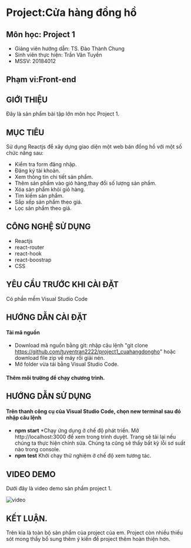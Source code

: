 # Project:Cửa hàng đồng hồ

## Môn học: Project 1

* Giảng viên hướng dẫn: TS. Đào Thành Chung
* Sinh viên thực hiện: Trần Văn Tuyền
* MSSV: 20184012

## Phạm vi:Front-end

## GIỚI THIỆU
Đây là sản phẩm bài tập lớn môn học Project 1.
## MỤC TIÊU
Sử dụng Reactjs để xây dựng giao diện một web bán đồng hồ với một số chức năng sau:
* Kiểm tra form đăng nhập.
* Đăng ký tài khoản.
* Xem thông tin chi tiết sản phẩm.
* Thêm sản phẩm vào giỏ hàng,thay đổi số lượng sản phẩm.
* Xóa sản phẩm khỏi giỏ hàng.
* Tìm kiếm sản phẩm.
* Sắp xếp sản phẩm theo giá.
* Lọc sản phẩm theo giá.
 
## CÔNG NGHỆ SỬ DỤNG
* Reactjs
* react-router
* react-hook
* react-boostrap
* CSS

## YÊU CẦU TRƯỚC KHI CÀI ĐẶT
 Có phần mềm Visual Studio Code
 
## HƯỚNG DẪN CÀI ĐẶT
#### Tải mã nguồn
* Download mã nguồn bằng git: nhập câu lệnh "git clone https://github.com/tuyentran2222/project1_cuahangdongho" hoặc download file zip về máy rồi giải nén.
* Mở folder vừa tải bằng Visual Studio Code.
#### Thêm môi trường để chạy chương trình.



## HƯỚNG DẪN SỬ DỤNG
#### Trên thanh công cụ của Visual Studio Code, chọn new terminal sau đó nhập câu lệnh
* **npm start**
*Chạy ứng dụng ở chế độ phát triển.
Mở http://localhost:3000 để xem trong trình duyệt.
Trang sẽ tải lại nếu chúng ta thực hiện chỉnh sửa.
Chúng ta cũng sẽ thấy bất kỳ lỗi sơ suất nào trong console.
* **npm test**
Khởi chạy thử nghiệm ở chế độ xem tương tác.

## VIDEO DEMO
Dưới đây là video demo sản phẩm project 1.

![video](https://youtu.be/hLqPwApHFec)

## KẾT LUẬN.

Trên kia là toàn bộ sản phẩm của project của em.
Project còn nhiều thiếu sót mong thầy bổ sung thêm ý kiến để project thêm hoàn thiện hơn.




